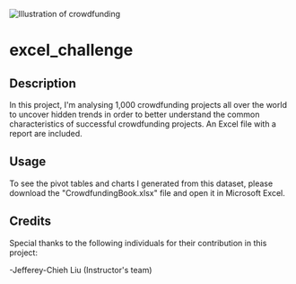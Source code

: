 ![Illustration of crowdfunding](https://imageio.forbes.com/specials-images/imageserve/5dfd02fc4e2917000783972d/crowdfunding-concept/0x0.jpg?format=jpg&crop=1000,563,x0,y73,safe&width=1440)
# excel_challenge
## Description
In this project, I'm analysing 1,000 crowdfunding projects all over the world to uncover hidden trends in order to better understand the common characteristics of successful crowdfunding projects. An Excel file with a report are included.

## Usage
To see the pivot tables and charts I generated from this dataset, please download the "CrowdfundingBook.xlsx" file and open it in Microsoft Excel. 

## Credits
Special thanks to the following individuals for their contribution in this project:

-Jefferey-Chieh Liu (Instructor's team)

